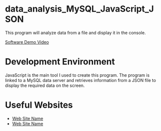 # data_analysis_MySQL_JavaScript_JSON
This program will analyze data from a file and display it in the console.

[Software Demo Video](https://youtu.be/UFawYBkdwkY?si=OkpiFOcFr41MehG0)

# Development Environment
JavaScript is the main tool I used to create this program. The program is linked to a MySQL data server and retrieves information from a JSON file to display the required data on the screen.  

# Useful Websites
* [Web Site Name](http://url.link.goes.here)
* [Web Site Name](http://url.link.goes.here)
